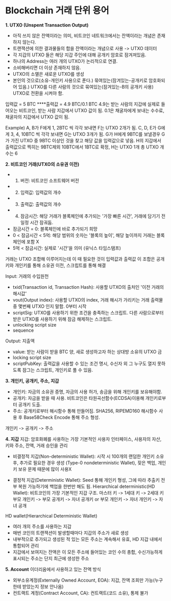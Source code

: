 # Blockchain 거래 단위 용어

**1. UTXO (Unspent Transaction Output)**
- 아직 쓰지 않은 잔액이라는 의미, 비트코인 네트워크에서는 잔액이라는 개념은 존재하지 않는다.
- 트랜잭션에 의한 결과물들의 합을 잔액이라는 개념으로 사용 -> UTXO 데이터
- 각 지갑의 UTXO 들은 해당 지갑 주인에 대해 공개키 암호로 잠겨져있음.
- 하나의 Address는 여러 개의 UTXO가 논리적으로 연결.
- 소비해버리면 더 이상 존재하지 않음.
- UTXO의 소멸은 새로운 UTXO를 생성
- 본인의 것으로(소유-개인키 사용으로 푼다.) 묶여있는(잠겨있는-공개키로 암호화되어 있음.) UTXO를 다른 사람의 것으로 묶여있는(잠겨있는-B의 공개키 사용) UTXO로 전환을 시켜야 함.

입력값 = 5 BTC
****출력값 = 4.9 BTC/0.1 BTC
4.9는 받는 사람의 지갑에 실제로 들어오는 비트코인, 받는 사람 지갑에서 UTXO 값이 됨.
0.1은 채굴자에게 보내는 수수료, 채굴자의 지갑에서 UTXO 값이 됨.

Example)
A, B가 F에게 1, 2BTC 씩 각각 보내면 F는 UTXO 2개가 됨.
C, D, E가 G에게 3, 4, 10BTC 씩 각각 보내면 G는 UTXO 3개가 됨.
G가 H에게 9BTC를 보낼경우 G가 가진 UTXO 중 9BTC 이상인 것을 찾고 해당 값을 입력값으로 넣음.
H의 지갑에서 출력값으로 찍히는 9BTC제외 10BTC에서 1BTC로 확정, H는 UTXO 1개
총 UTXO 개수는 6


**2. 비트코인 거래(UTXO의 소유권 이전)**
- 1) 버전: 비트코인 소프트웨어 버전
- 2) 입력값: 입력값의 개수
- 3) 출력값: 출력값의 개수
- 4) 잠금시간: 해당 거래가 블록체인에 추가되는 '가장 빠른 시간', 거래에 담기기 전 일정 시간 잠궈둠.
- 잠금시간 = 0: 블록체인에 바로 추가되기 희망
- 0 < 잠금시간 < 5억: 해당 범위의 숫자는 '블록의 높이', 해당 높이까지 거래는 블록체인에 포함 X
- 5억 < 잠금시간: 실제로 '시간'을 의미 (유닉스 타임스탬프)

거래는 UTXO 조합해 이루어지는데 이 때 필요한 것이 입력값과 출력값
이 조합은 공개키와 개인키를 통해 소유권 이전, 스크립트를 통해 해결

Input: 거래의 수입원천
- txid(Transaction id, Transaction Hash): 사용할 UTXO의 출처인 '이전 거래의 해시값'
- vout(Output index): 사용할 UTXO의 index, 거래 해시가 가리키는 거래 출력물 중 몇번째 UTXO 인지 말함. 0부터 시작
- scriptSig: UTXO를 사용하기 위한 조건을 충족하는 스크립트. 다른 사람으로부터 받은 UTXO를 사용하기 위해 잠금 해제하는 스크립트.
- unlocking script size
- sequence

Output: 지출액
- value: 받는 사람이 받을 BTC 양, 새로 생성하고자 하는 상대방 소유의 UTXO 금
- locking script size
- scriptPubKey: 출력값을 사용할 수 있는 조건 명시, 수신자 외 그 누구도 열지 못하도록 잠그는 스크립트, 개인키로 풀 수 있음.


**3. 개인키, 공개키, 주소, 지갑**
- 개인키: 자금의 소유권 증명, 자금의 사용 허가, 송금을 위해 개인키를 보유해야함.
- 공개키: 자금을 받을 때 사용. 비트코인은 타원곡선함수(ECDSA)이용해 개인키로부터 공개키 도출.
- 주소: 공개키로부터 해시함수 통해 만들어짐. SHA256, RIPEMD160 해시함수 사용 후 Base58Check Encode 통해 주소 형성.

개인키 -> 공개키 -> 주소


**4. 지갑**
지갑: 암호화폐를 사용하는 가장 기본적인 사용자 인터페이스, 사용자의 자산, 키와 주소, 잔액, 거래 승인을 관리

- 비결정적 지갑(Non-deterministic Wallet): 시작 시 100개의 랜덤한 개인키 소유 후, 추가로 필요한 경우 생성
(Type-0 nondeterministic Wallet), 잦은 백업, 개인키 보유 문제 때문에 많이 사용X

- 결정적 지갑(Deterministic Wallet): Seed 통해 개인키 형성, 그에 따라 추출키 전부 복원 가능하기에 백업을 한번만 해도 됨.
Hierarchical deterministic(HD Wallet): 비트코인의 가장 기본적인 지갑 구조.
마스터 키 -> 1세대 키 -> 2세대 키
부모 개인키 -> 부모 공개키 -> 자녀 공개키 or 부모 개인키 -> 자녀 개인키 -> 자녀 공개

HD wallet(Hierarchical Deterministic Wallet)
- 여러 개의 주소를 사용하는 지갑
- 매번 코인의 트랜잭션이 발생할때마다 지갑의 주소가 새로 생성
- 내부적으로 추가되고 생성된 적 있는 모든 주소는 계속해서 유효, HD 지갑 내에서 통합되어 관리
- 지갑에서 보여지는 잔액은 이 모든 주소에 들어있는 코인 수의 총합, 수신가능하게 표시되는 주소는 단지 최근에 생성한 주소


**5. Account**
이더리움에서 사용하고 있는 잔액 방식
- 외부소유계정(Externally Owned Account, EOA): 지갑, 잔액 조회만 가능(누구한테 받았는지 정보 안나옴)
- 컨트랙트 계정(Contract Account, CA): 컨트랙트(코드 소유), 통제 불가